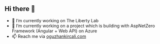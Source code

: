 ## Hi there 👋

- 🔭 I’m currently working on The Liberty Lab
- 🌱 I’m currently working on a project which is building with AspNetZero Framework (Angular + Web API) on Azure
- 📫 Reach me via [oguzhankircali.com](https://oguzhankircali.com/contact)

<!--
**oguzhankircali/oguzhankircali** is a ✨ _special_ ✨ repository because its `README.md` (this file) appears on your GitHub profile.

Here are some ideas to get you started:


